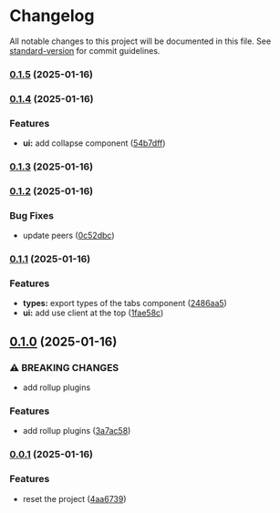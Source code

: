 # Changelog

All notable changes to this project will be documented in this file. See [standard-version](https://github.com/conventional-changelog/standard-version) for commit guidelines.

### [0.1.5](https://github.com/ZeynalliZeynal/everest-ui/compare/v0.1.4...v0.1.5) (2025-01-16)

### [0.1.4](https://github.com/ZeynalliZeynal/everest-ui/compare/v0.1.3...v0.1.4) (2025-01-16)


### Features

* **ui:** add collapse component ([54b7dff](https://github.com/ZeynalliZeynal/everest-ui/commit/54b7dff5dc5869c75505329a3020644783e1eebb))

### [0.1.3](https://github.com/ZeynalliZeynal/everest-ui/compare/v0.1.2...v0.1.3) (2025-01-16)

### [0.1.2](https://github.com/ZeynalliZeynal/everest-ui/compare/v0.1.1...v0.1.2) (2025-01-16)


### Bug Fixes

* update peers ([0c52dbc](https://github.com/ZeynalliZeynal/everest-ui/commit/0c52dbca0bb6b28166e33f05ad4c5374a8765c24))

### [0.1.1](https://github.com/ZeynalliZeynal/everest-ui/compare/v0.1.0...v0.1.1) (2025-01-16)


### Features

* **types:** export types of the tabs component ([2486aa5](https://github.com/ZeynalliZeynal/everest-ui/commit/2486aa5ea4d8260c2100c03abfc2f67febab0e16))
* **ui:** add use client at the top ([1fae58c](https://github.com/ZeynalliZeynal/everest-ui/commit/1fae58c034ec81219edcb79757373946b818b21d))

## [0.1.0](https://github.com/ZeynalliZeynal/everest-ui/compare/v0.0.1...v0.1.0) (2025-01-16)


### ⚠ BREAKING CHANGES

* add rollup plugins

### Features

* add rollup plugins ([3a7ac58](https://github.com/ZeynalliZeynal/everest-ui/commit/3a7ac5819873c4e14115c739ed14c0f1614aa18a))

### [0.0.1](https://github.com/ZeynalliZeynal/everest-ui/compare/v0.0.0...v0.0.1) (2025-01-16)


### Features

* reset the project ([4aa6739](https://github.com/ZeynalliZeynal/everest-ui/commit/4aa6739886d899e384d21fcc4ec7ee9563b109af))
